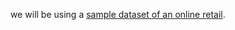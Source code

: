 we will be using a [sample dataset of an online retail](https://www.kaggle.com/vijayuv/onlineretail).
